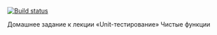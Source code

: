 [![Build status](https://ci.appveyor.com/api/projects/status/ju4lcan96rrd22gi?svg=true)](https://ci.appveyor.com/project/fedoweb/unit-test-first)

Домашнее задание к лекции «Unit-тестирование»
Чистые функции